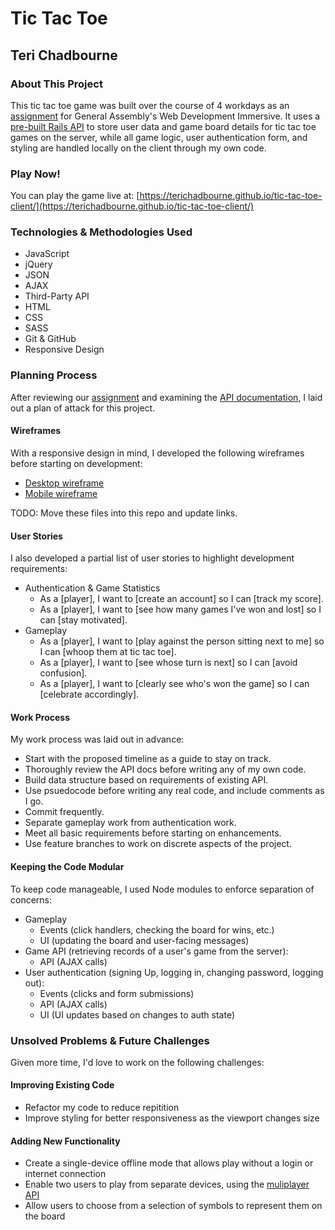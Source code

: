 # Tic Tac Toe

## Teri Chadbourne


### About This Project

This tic tac toe game was built over the course of 4 workdays as an [assignment](https://git.generalassemb.ly/ga-wdi-boston/game-project) for General
Assembly's Web Development Immersive. It uses a [pre-built Rails API](https://git.generalassemb.ly/ga-wdi-boston/game-project-api) to store
user data and game board details for tic tac toe games on the server, while all
game logic, user authentication form, and styling are handled locally on the
client through my own code.

### Play Now!

You can play the game live at: [https://terichadbourne.github.io/tic-tac-toe-client/](https://terichadbourne.github.io/tic-tac-toe-client/)

### Technologies & Methodologies Used

- JavaScript
- jQuery
- JSON
- AJAX
- Third-Party API
- HTML
- CSS
- SASS
- Git & GitHub
- Responsive Design

### Planning Process

After reviewing our [assignment](https://git.generalassemb.ly/ga-wdi-boston/game-project) and examining the [API documentation](https://git.generalassemb.ly/ga-wdi-boston/game-project-api), I
laid out a plan of attack for this project.

#### Wireframes

With a responsive design in mind, I developed the following wireframes before
starting on development:
- [Desktop wireframe](https://git.generalassemb.ly/terichadbourne/game-project-scope-study/blob/response/images/DesktopWireframe.JPG)
- [Mobile wireframe](https://git.generalassemb.ly/terichadbourne/game-project-scope-study/blob/response/images/MobileWireframe.JPG)

TODO: Move these files into this repo and update links.

#### User Stories

I also developed a partial list of user stories to highlight development
requirements:

- Authentication & Game Statistics
    - As a [player], I want to [create an account] so I can [track my score].
    - As a [player], I want to [see how many games I've won and lost] so I can
[stay motivated].
- Gameplay
    - As a [player], I want to [play against the person sitting next to me] so I
can [whoop them at tic tac toe].
    - As a [player], I want to [see whose turn is next] so
I can [avoid confusion].
    - As a [player], I want to [clearly see who's won the game] so
I can [celebrate accordingly].

#### Work Process

My work process was laid out in advance:

- Start with the proposed timeline as a guide to stay on track.
- Thoroughly review the API docs before writing any of my own code.
- Build data structure based on requirements of existing API.
- Use psuedocode before writing any real code, and include comments as I go.
- Commit frequently.
- Separate gameplay work from authentication work.
- Meet all basic requirements before starting on enhancements.
- Use feature branches to work on discrete aspects of the project.

#### Keeping the Code Modular

To keep code manageable, I used Node modules to enforce separation of concerns:

- Gameplay
    - Events (click handlers, checking the board for wins, etc.)
    - UI (updating the board and user-facing messages)
- Game API (retrieving records of a user's game from the server):
    - API (AJAX calls)
- User authentication (signing Up, logging in, changing password, logging out):
    - Events (clicks and form submissions)
    - API (AJAX calls)
    - UI (UI updates based on changes to auth state)

### Unsolved Problems & Future Challenges

Given more time, I'd love to work on the following challenges:

#### Improving Existing Code
- Refactor my code to reduce repitition
- Improve styling for better responsiveness as the viewport changes size

#### Adding New Functionality
- Create a single-device offline mode that allows play without a login or
internet connection
- Enable two users to play from separate devices, using the [muliplayer API](https://git.generalassemb.ly/ga-wdi-boston/game-project-api/blob/master/docs/game-multiplayer.md)
- Allow users to choose from a selection of symbols to represent them on the
board
